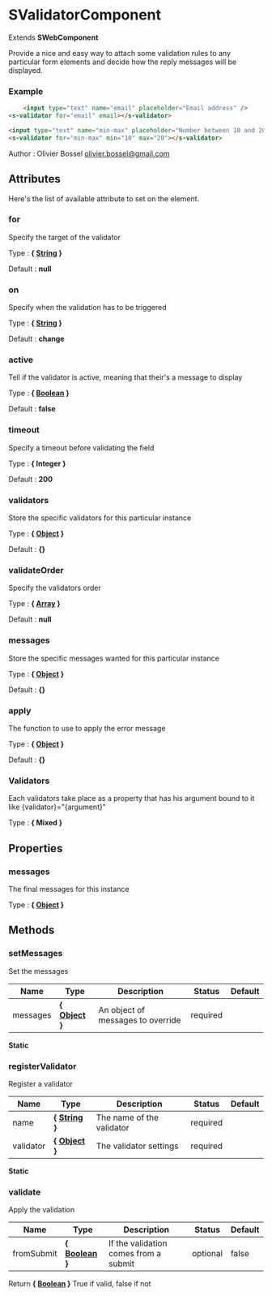 # SValidatorComponent

Extends **SWebComponent**

Provide a nice and easy way to attach some validation rules to any particular form elements and decide how the reply messages will be displayed.


### Example
```html
	<input type="text" name="email" placeholder="Email address" />
<s-validator for="email" email></s-validator>

<input type="text" name="min-max" placeholder="Number between 10 and 20" />
<s-validator for="min-max" min="10" max="20"></s-validator>
```
Author : Olivier Bossel <olivier.bossel@gmail.com>




## Attributes

Here's the list of available attribute to set on the element.

### for

Specify the target of the validator

Type : **{ [String](https://developer.mozilla.org/fr/docs/Web/JavaScript/Reference/Objets_globaux/String) }**

Default : **null**


### on

Specify when the validation has to be triggered

Type : **{ [String](https://developer.mozilla.org/fr/docs/Web/JavaScript/Reference/Objets_globaux/String) }**

Default : **change**


### active

Tell if the validator is active, meaning that their's a message to display

Type : **{ [Boolean](https://developer.mozilla.org/fr/docs/Web/JavaScript/Reference/Objets_globaux/Boolean) }**

Default : **false**


### timeout

Specify a timeout before validating the field

Type : **{ Integer }**

Default : **200**


### validators

Store the specific validators for this particular instance

Type : **{ [Object](https://developer.mozilla.org/fr/docs/Web/JavaScript/Reference/Objets_globaux/Object) }**

Default : **{}**


### validateOrder

Specify the validators order

Type : **{ [Array](https://developer.mozilla.org/fr/docs/Web/JavaScript/Reference/Objets_globaux/Array) }**

Default : **null**


### messages

Store the specific messages wanted for this particular instance

Type : **{ [Object](https://developer.mozilla.org/fr/docs/Web/JavaScript/Reference/Objets_globaux/Object) }**

Default : **{}**


### apply

The function to use to apply the error message

Type : **{ [Object](https://developer.mozilla.org/fr/docs/Web/JavaScript/Reference/Objets_globaux/Object) }**

Default : **{}**


### Validators

Each validators take place as a property that has his argument bound to it like {validator}="{argument}"

Type : **{ Mixed }**



## Properties


### messages

The final messages for this instance

Type : **{ [Object](https://developer.mozilla.org/fr/docs/Web/JavaScript/Reference/Objets_globaux/Object) }**


## Methods


### setMessages

Set the messages


Name  |  Type  |  Description  |  Status  |  Default
------------  |  ------------  |  ------------  |  ------------  |  ------------
messages  |  **{ [Object](https://developer.mozilla.org/fr/docs/Web/JavaScript/Reference/Objets_globaux/Object) }**  |  An object of messages to override  |  required  |

**Static**


### registerValidator

Register a validator


Name  |  Type  |  Description  |  Status  |  Default
------------  |  ------------  |  ------------  |  ------------  |  ------------
name  |  **{ [String](https://developer.mozilla.org/fr/docs/Web/JavaScript/Reference/Objets_globaux/String) }**  |  The name of the validator  |  required  |
validator  |  **{ [Object](https://developer.mozilla.org/fr/docs/Web/JavaScript/Reference/Objets_globaux/Object) }**  |  The validator settings  |  required  |

**Static**


### validate

Apply the validation


Name  |  Type  |  Description  |  Status  |  Default
------------  |  ------------  |  ------------  |  ------------  |  ------------
fromSubmit  |  **{ [Boolean](https://developer.mozilla.org/fr/docs/Web/JavaScript/Reference/Objets_globaux/Boolean) }**  |  If the validation comes from a submit  |  optional  |  false

Return **{ [Boolean](https://developer.mozilla.org/fr/docs/Web/JavaScript/Reference/Objets_globaux/Boolean) }** True if valid, false if not